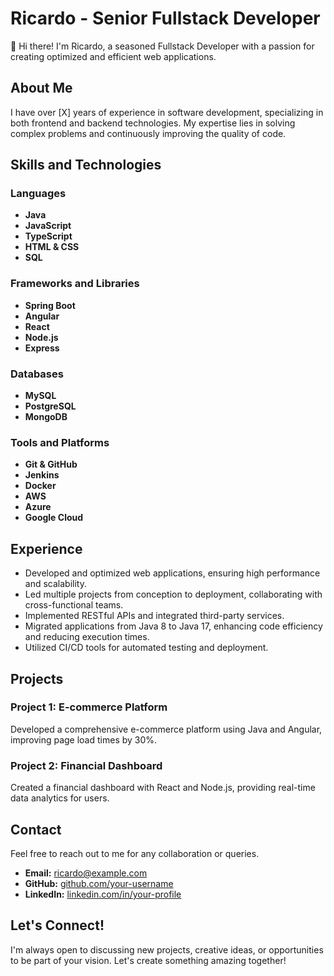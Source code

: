 # Ricardo - Senior Fullstack Developer

👋 Hi there! I'm Ricardo, a seasoned Fullstack Developer with a passion for creating optimized and efficient web applications.

## About Me

I have over [X] years of experience in software development, specializing in both frontend and backend technologies. My expertise lies in solving complex problems and continuously improving the quality of code.

## Skills and Technologies

### Languages
- **Java**
- **JavaScript**
- **TypeScript**
- **HTML & CSS**
- **SQL**

### Frameworks and Libraries
- **Spring Boot**
- **Angular**
- **React**
- **Node.js**
- **Express**

### Databases
- **MySQL**
- **PostgreSQL**
- **MongoDB**

### Tools and Platforms
- **Git & GitHub**
- **Jenkins**
- **Docker**
- **AWS**
- **Azure**
- **Google Cloud**

## Experience

- Developed and optimized web applications, ensuring high performance and scalability.
- Led multiple projects from conception to deployment, collaborating with cross-functional teams.
- Implemented RESTful APIs and integrated third-party services.
- Migrated applications from Java 8 to Java 17, enhancing code efficiency and reducing execution times.
- Utilized CI/CD tools for automated testing and deployment.

## Projects

### Project 1: E-commerce Platform
Developed a comprehensive e-commerce platform using Java and Angular, improving page load times by 30%.

### Project 2: Financial Dashboard
Created a financial dashboard with React and Node.js, providing real-time data analytics for users.

## Contact

Feel free to reach out to me for any collaboration or queries.

- **Email:** ricardo@example.com
- **GitHub:** [github.com/your-username](https://github.com/your-username)
- **LinkedIn:** [linkedin.com/in/your-profile](https://www.linkedin.com/in/your-profile)

## Let's Connect!

I'm always open to discussing new projects, creative ideas, or opportunities to be part of your vision. Let's create something amazing together!

